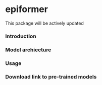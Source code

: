 # epiformer

This package will be actively updated

### Introduction


### Model archiecture


### Usage


### Download link to pre-trained models

